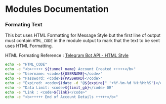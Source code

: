 # Modules Documentation

### Formating Text

This bot uses HTML Formatting for Message Style but the first line of output must contain `HTML_CODE` in the module output to mark that the text to be sent uses HTML Formatting.

HTML Formating Reference : [Telegram Bot API - HTML Style](https://core.telegram.org/bots/api#html-style)

```bash
echo -e "HTML_CODE"
echo -e "<b>+++++ ${tunnel_name} Account Created +++++</b>"
echo -e "Username: <code>${USERNAME}</code>"
echo -e "Password: <code>${PASSWORD}</code>"
echo -e "Expired: <code>$(date -d "@${expire}" '+%Y-%m-%d %H:%M:%S')</code>"
echo -e "Data Limit: <code>${limit_gb}</code> GB"
echo -e "Link : <code>${link}</code>"
echo -e "<b>+++++ End of Account Details +++++</b>"
```